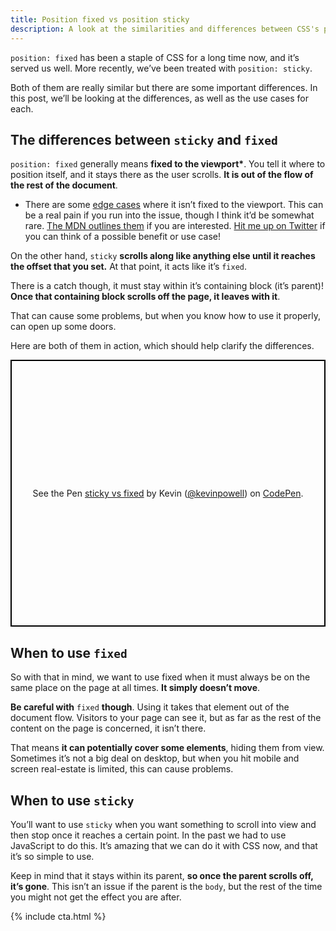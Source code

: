 ```yaml
---
title: Position fixed vs position sticky
description: A look at the similarities and differences between CSS's position fixed and sticky, as well as when you might use one over the other
---
```


`position: fixed` has been a staple of CSS for a long time now, and it’s served us well. More recently, we’ve been treated with `position: sticky`.

Both of them are really similar but there are some important differences. In this post, we’ll be looking at the differences, as well as the use cases for each.

<!--more-->

## The differences between `sticky` and `fixed`

`position: fixed` generally means **fixed to the viewport\***. You tell it where to position itself, and it stays there as the user scrolls. **It is out of the flow of the rest of the document**.

- There are some [edge cases](https://codepen.io/kevinpowell/pen/ywdNzL) where it isn’t fixed to the viewport. This can be a real pain if you run into the issue, though I think it’d be somewhat rare. [The MDN outlines them](https://developer.mozilla.org/en-US/docs/Web/CSS/position#Values) if you are interested. [Hit me up on Twitter](https://twitter.com/kevinjpowell) if you can think of a possible benefit or use case!

On the other hand, `sticky` **scrolls along like anything else until it reaches the offset that you set.** At that point, it acts like it’s `fixed`.

There is a catch though, it must stay within it’s containing block (it’s parent)! **Once that containing block scrolls off the page, it leaves with it**.

That can cause some problems, but when you know how to use it properly, can open up some doors.

Here are both of them in action, which should help clarify the differences.

<p class="codepen" data-height="427" data-theme-id="0" data-default-tab="result" data-user="kevinpowell" data-slug-hash="eXwdwq" data-preview="true" style="height: 427px; box-sizing: border-box; display: flex; align-items: center; justify-content: center; border: 2px solid black; margin: 1em 0; padding: 1em;" data-pen-title="sticky vs fixed">
  <span>See the Pen <a href="https://codepen.io/kevinpowell/pen/eXwdwq/">
  sticky vs fixed</a> by Kevin (<a href="https://codepen.io/kevinpowell">@kevinpowell</a>)
  on <a href="https://codepen.io">CodePen</a>.</span>
</p>
<script async src="https://static.codepen.io/assets/embed/ei.js"></script>

## When to use `fixed`

So with that in mind, we want to use fixed when it must always be on the same place on the page at all times. **It simply doesn’t move**.

**Be careful with** `fixed` **though**. Using it takes that element out of the document flow. Visitors to your page can see it, but as far as the rest of the content on the page is concerned, it isn’t there.

That means **it can potentially cover some elements**, hiding them from view. Sometimes it’s not a big deal on desktop, but when you hit mobile and screen real-estate is limited, this can cause problems.

## When to use `sticky`

You’ll want to use `sticky` when you want something to scroll into view and then stop once it reaches a certain point. In the past we had to use JavaScript to do this. It’s amazing that we can do it with CSS now, and that it’s so simple to use.

Keep in mind that it stays within its parent, **so once the parent scrolls off, it’s gone**. This isn’t an issue if the parent is the `body`, but the rest of the time you might not get the effect you are after.

{% include cta.html %}
